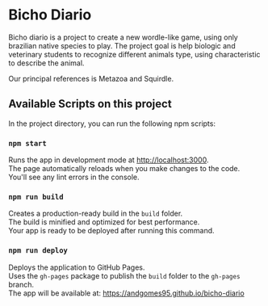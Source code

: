 # Bicho Diario

Bicho diario is a project to create a new wordle-like game, using only brazilian native species to play. The project goal is help biologic and veterinary students to recognize different animals type, using characteristic to describe the animal.

Our principal references is Metazoa and Squirdle.

## Available Scripts on this project

In the project directory, you can run the following npm scripts:

### `npm start`

Runs the app in development mode at [http://localhost:3000](http://localhost:3000).\
The page automatically reloads when you make changes to the code.\
You'll see any lint errors in the console.

### `npm run build`

Creates a production-ready build in the `build` folder.\
The build is minified and optimized for best performance.\
Your app is ready to be deployed after running this command.

### `npm run deploy`

Deploys the application to GitHub Pages.\
Uses the `gh-pages` package to publish the `build` folder to the `gh-pages` branch.\
The app will be available at: https://andgomes95.github.io/bicho-diario

